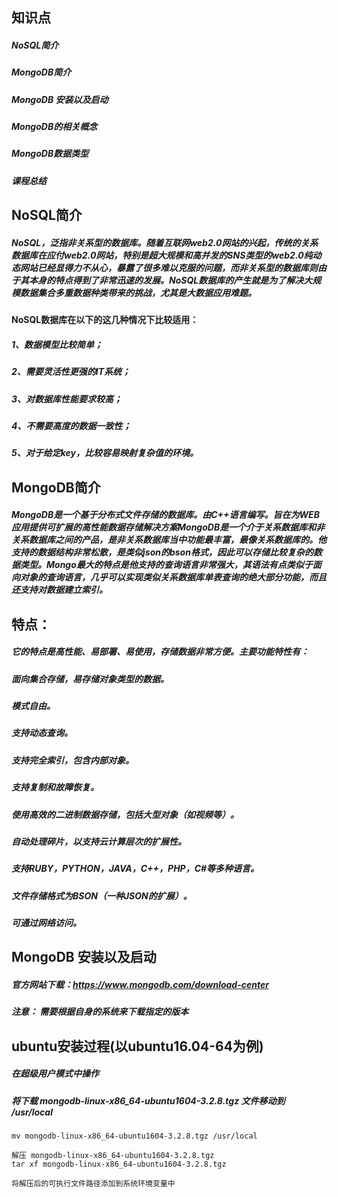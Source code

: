 ## 知识点

##### NoSQL简介
##### MongoDB简介
##### MongoDB 安装以及启动
##### MongoDB的相关概念
##### MongoDB数据类型
##### 课程总结

## NoSQL简介

##### NoSQL，泛指非关系型的数据库。随着互联网web2.0网站的兴起，传统的关系数据库在应付web2.0网站，特别是超大规模和高并发的SNS类型的web2.0纯动态网站已经显得力不从心，暴露了很多难以克服的问题，而非关系型的数据库则由于其本身的特点得到了非常迅速的发展。NoSQL数据库的产生就是为了解决大规模数据集合多重数据种类带来的挑战，尤其是大数据应用难题。
#### NoSQL数据库在以下的这几种情况下比较适用：
##### 1、数据模型比较简单；
##### 2、需要灵活性更强的IT系统；
##### 3、对数据库性能要求较高；
##### 4、不需要高度的数据一致性；
##### 5、对于给定key，比较容易映射复杂值的环境。

## MongoDB简介

##### MongoDB是一个基于分布式文件存储的数据库。由C++语言编写。旨在为WEB应用提供可扩展的高性能数据存储解决方案MongoDB是一个介于关系数据库和非关系数据库之间的产品，是非关系数据库当中功能最丰富，最像关系数据库的。他支持的数据结构非常松散，是类似json的bson格式，因此可以存储比较复杂的数据类型。Mongo最大的特点是他支持的查询语言非常强大，其语法有点类似于面向对象的查询语言，几乎可以实现类似关系数据库单表查询的绝大部分功能，而且还支持对数据建立索引。

## 特点：

##### 它的特点是高性能、易部署、易使用，存储数据非常方便。主要功能特性有：

##### 面向集合存储，易存储对象类型的数据。
##### 模式自由。
##### 支持动态查询。
##### 支持完全索引，包含内部对象。
##### 支持复制和故障恢复。
##### 使用高效的二进制数据存储，包括大型对象（如视频等）。
##### 自动处理碎片，以支持云计算层次的扩展性。
##### 支持RUBY，PYTHON，JAVA，C++，PHP，C#等多种语言。
##### 文件存储格式为BSON（一种JSON的扩展）。
##### 可通过网络访问。

## MongoDB 安装以及启动

##### 官方网站下载：https://www.mongodb.com/download-center
##### 注意： 需要根据自身的系统来下载指定的版本

## ubuntu安装过程(以ubuntu16.04-64为例)

##### 在超级用户模式中操作

##### 将下载 mongodb-linux-x86_64-ubuntu1604-3.2.8.tgz 文件移动到 /usr/local
    mv mongodb-linux-x86_64-ubuntu1604-3.2.8.tgz /usr/local

    解压 mongodb-linux-x86_64-ubuntu1604-3.2.8.tgz
    tar xf mongodb-linux-x86_64-ubuntu1604-3.2.8.tgz

    将解压后的可执行文件路径添加到系统环境变量中
